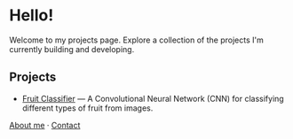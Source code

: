 # Hello!
Welcome to my projects page. Explore a collection of the projects I'm currently building and developing.

## Projects
- [Fruit Classifier](projects/CNN-Fruit-Classifier.md) — A Convolutional Neural Network (CNN) for classifying different types of fruit from images.

[About me](/about.md) · [Contact](mailto:juanmcolmena@gmail.com)
